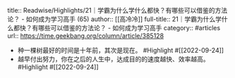 title:: Readwise/Highlights/21｜学霸为什么学什么都快？有哪些可以借鉴的方法论？ - 如何成为学习高手 (65)
author:: [[高冷冷]]
full-title:: 21｜学霸为什么学什么都快？有哪些可以借鉴的方法论？ - 如何成为学习高手
category:: #articles
url:: https://time.geekbang.org/column/article/385128

- 种一棵树最好的时间是十年前，其次是现在。 #Highlight #[[2022-09-24]]
- 越早付出努力，你在之后的人生中，达成目的的速度越快、效率越高。 #Highlight #[[2022-09-24]]
